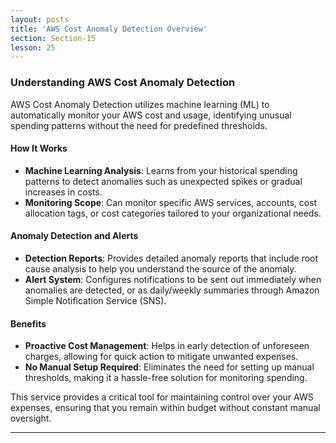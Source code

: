 ```yaml
---
layout: posts
title: 'AWS Cost Anomaly Detection Overview'
section: Section-15
lesson: 25
---
```


### Understanding AWS Cost Anomaly Detection

AWS Cost Anomaly Detection utilizes machine learning (ML) to automatically monitor your AWS cost and usage, identifying unusual spending patterns without the need for predefined thresholds.

<!-- pagebreak -->

#### How It Works

- **Machine Learning Analysis**: Learns from your historical spending patterns to detect anomalies such as unexpected spikes or gradual increases in costs.
- **Monitoring Scope**: Can monitor specific AWS services, accounts, cost allocation tags, or cost categories tailored to your organizational needs.

<!-- pagebreak -->

#### Anomaly Detection and Alerts

- **Detection Reports**: Provides detailed anomaly reports that include root cause analysis to help you understand the source of the anomaly.
- **Alert System**: Configures notifications to be sent out immediately when anomalies are detected, or as daily/weekly summaries through Amazon Simple Notification Service (SNS).

<!-- pagebreak -->

#### Benefits

- **Proactive Cost Management**: Helps in early detection of unforeseen charges, allowing for quick action to mitigate unwanted expenses.
- **No Manual Setup Required**: Eliminates the need for setting up manual thresholds, making it a hassle-free solution for monitoring spending.

This service provides a critical tool for maintaining control over your AWS expenses, ensuring that you remain within budget without constant manual oversight.

---
